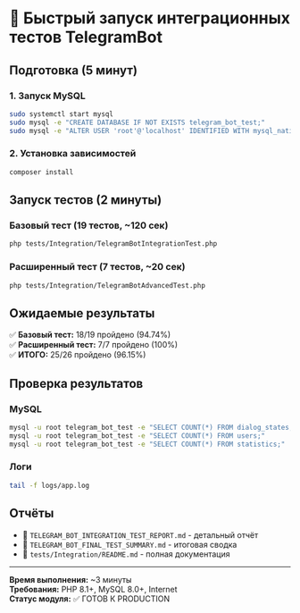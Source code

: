 # 🚀 Быстрый запуск интеграционных тестов TelegramBot

## Подготовка (5 минут)

### 1. Запуск MySQL
```bash
sudo systemctl start mysql
sudo mysql -e "CREATE DATABASE IF NOT EXISTS telegram_bot_test;"
sudo mysql -e "ALTER USER 'root'@'localhost' IDENTIFIED WITH mysql_native_password BY '';"
```

### 2. Установка зависимостей
```bash
composer install
```

## Запуск тестов (2 минуты)

### Базовый тест (19 тестов, ~120 сек)
```bash
php tests/Integration/TelegramBotIntegrationTest.php
```

### Расширенный тест (7 тестов, ~20 сек)
```bash
php tests/Integration/TelegramBotAdvancedTest.php
```

## Ожидаемые результаты

✅ **Базовый тест:** 18/19 пройдено (94.74%)  
✅ **Расширенный тест:** 7/7 пройдено (100%)  
✅ **ИТОГО:** 25/26 пройдено (96.15%)

## Проверка результатов

### MySQL
```bash
mysql -u root telegram_bot_test -e "SELECT COUNT(*) FROM dialog_states;"
mysql -u root telegram_bot_test -e "SELECT COUNT(*) FROM users;"
mysql -u root telegram_bot_test -e "SELECT COUNT(*) FROM statistics;"
```

### Логи
```bash
tail -f logs/app.log
```

## Отчёты

- 📄 `TELEGRAM_BOT_INTEGRATION_TEST_REPORT.md` - детальный отчёт
- 📄 `TELEGRAM_BOT_FINAL_TEST_SUMMARY.md` - итоговая сводка
- 📄 `tests/Integration/README.md` - полная документация

---

**Время выполнения:** ~3 минуты  
**Требования:** PHP 8.1+, MySQL 8.0+, Internet  
**Статус модуля:** ✅ ГОТОВ К PRODUCTION
